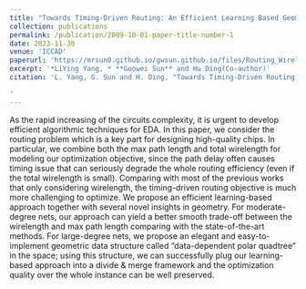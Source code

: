 ```yaml
---
title: "Towards Timing-Driven Routing: An Efficient Learning Based Geometric Approach"
collection: publications
permalink: /publication/2009-10-01-paper-title-number-1
date: 2023-11-30
venue: 'ICCAD'
paperurl: 'https://mrsun0.github.io/gwsun.github.io/files/Routing_Wirelength_Timing.pdf'
excerpt: '*LiYing Yang, * **Guowei Sun** and Hu Ding(Co-author)'
citation: 'L. Yang, G. Sun and H. Ding, "Towards Timing-Driven Routing: An Efficient Learning Based Geometric Approach," 2023 IEEE/ACM International Conference on Computer Aided Design (ICCAD), San Francisco, CA, USA, 2023, pp. 1-9, doi: 10.1109/ICCAD57390.2023.10323981. keywords: {Heating systems;Geometry;Design automation;Neural networks;Routing;Delays;Task analysis},

'
---
```


As the rapid increasing of the circuits complexity,
it is urgent to develop efficient algorithmic techniques for EDA.
In this paper, we consider the routing problem which is a key
part for designing high-quality chips. In particular, we combine
both the max path length and total wirelength for modeling our
optimization objective, since the path delay often causes timing
issue that can seriously degrade the whole routing efficiency
(even if the total wirelength is small). Comparing with most of
the previous works that only considering wirelength, the timing-driven routing objective is much more challenging to optimize.
We propose an efficient learning-based approach together with
several novel insights in geometry. For moderate-degree nets,
our approach can yield a better smooth trade-off between the
wirelength and max path length comparing with the state-of-the-art methods. For large-degree nets, we propose an elegant
and easy-to-implement geometric data structure called “data-dependent polar quadtree” in the space; using this structure, we
can successfully plug our learning-based approach into a divide
& merge framework and the optimization quality over the whole
instance can be well preserved.
